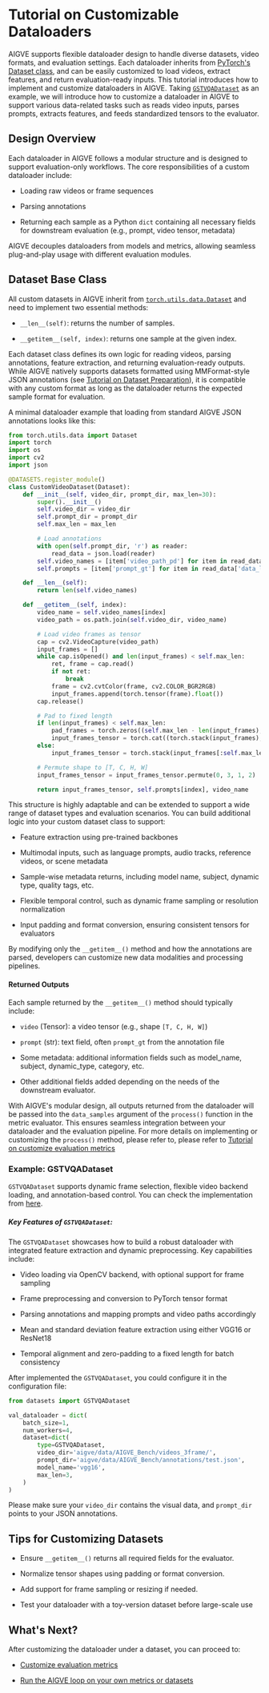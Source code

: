 # Tutorial on Customizable Dataloaders

AIGVE supports flexible dataloader design to handle diverse datasets, video formats, and evaluation settings. Each dataloader inherits from [PyTorch's Dataset class](https://pytorch.org/tutorials/beginner/basics/data_tutorial.html), and can be easily customized to load videos, extract features, and return evaluation-ready inputs. 
This tutorial introduces how to implement and customize dataloaders in AIGVE. Taking [`GSTVQADataset`](https://github.com/ShaneXiangH/AIGVE_Tool/blob/main/aigve/datasets/gstvqa_dataset.py#L62) as an example, we will introduce how to customize a dataloader in AIGVE to support various data-related tasks such as reads video inputs, parses prompts, extracts features, and feeds standardized tensors to the evaluator.

## Design Overview

Each dataloader in AIGVE follows a modular structure and is designed to support evaluation-only workflows. The core responsibilities of a custom dataloader include:

* Loading raw videos or frame sequences

* Parsing annotations

* Returning each sample as a Python `dict` containing all necessary fields for downstream evaluation (e.g., prompt, video tensor, metadata)

AIGVE decouples dataloaders from models and metrics, allowing seamless plug-and-play usage with different evaluation modules.


## Dataset Base Class

All custom datasets in AIGVE inherit from [`torch.utils.data.Dataset`](https://pytorch.org/docs/stable/data.html#torch.utils.data.Dataset) and need to implement two essential methods:

* `__len__(self)`: returns the number of samples.

* `__getitem__(self, index)`: returns one sample at the given index.

Each dataset class defines its own logic for reading videos, parsing annotations, feature extraction, and returning evaluation-ready outputs. 
While AIGVE natively supports datasets formatted using MMFormat-style JSON annotations (see [Tutorial on Dataset Preparation](./dataset.md)), it is compatible with any custom format as long as the dataloader returns the expected sample format for evaluation.

A minimal dataloader example that loading from standard AIGVE JSON annotations looks like this:

```python
from torch.utils.data import Dataset
import torch
import os
import cv2
import json

@DATASETS.register_module()
class CustomVideoDataset(Dataset):
    def __init__(self, video_dir, prompt_dir, max_len=30):
        super().__init__()
        self.video_dir = video_dir
        self.prompt_dir = prompt_dir
        self.max_len = max_len

        # Load annotations
        with open(self.prompt_dir, 'r') as reader:
            read_data = json.load(reader)
        self.video_names = [item['video_path_pd'] for item in read_data['data_list']]
        self.prompts = [item['prompt_gt'] for item in read_data['data_list']]

    def __len__(self):
        return len(self.video_names)

    def __getitem__(self, index):
        video_name = self.video_names[index]
        video_path = os.path.join(self.video_dir, video_name)

        # Load video frames as tensor
        cap = cv2.VideoCapture(video_path)
        input_frames = []
        while cap.isOpened() and len(input_frames) < self.max_len:
            ret, frame = cap.read()
            if not ret:
                break
            frame = cv2.cvtColor(frame, cv2.COLOR_BGR2RGB)
            input_frames.append(torch.tensor(frame).float())
        cap.release()

        # Pad to fixed length
        if len(input_frames) < self.max_len:
            pad_frames = torch.zeros((self.max_len - len(input_frames), *input_frames[0].shape))
            input_frames_tensor = torch.cat((torch.stack(input_frames), pad_frames), dim=0)
        else:
            input_frames_tensor = torch.stack(input_frames[:self.max_len])

        # Permute shape to [T, C, H, W]
        input_frames_tensor = input_frames_tensor.permute(0, 3, 1, 2)

        return input_frames_tensor, self.prompts[index], video_name
```

This structure is highly adaptable and can be extended to support a wide range of dataset types and evaluation scenarios. You can build additional logic into your custom dataset class to support:

* Feature extraction using pre-trained backbones

* Multimodal inputs, such as language prompts, audio tracks, reference videos, or scene metadata

* Sample-wise metadata returns, including model name, subject, dynamic type, quality tags, etc.

* Flexible temporal control, such as dynamic frame sampling or resolution normalization

* Input padding and format conversion, ensuring consistent tensors for evaluators

By modifying only the `__getitem__()` method and how the annotations are parsed, developers can customize new data modalities and processing pipelines.

#### Returned Outputs

Each sample returned by the `__getitem__()` method should typically include:

* `video` (Tensor): a video tensor (e.g., shape `[T, C, H, W]`)

* `prompt` (str): text field, often `prompt_gt` from the annotation file

* Some metadata: additional information fields such as model_name, subject, dynamic_type, category, etc.

* Other additional fields added depending on the needs of the downstream evaluator.

With AIGVE's modular design, all outputs returned from the dataloader will be passed into the `data_samples` argument of the `process()` function in the metric evaluator.
This ensures seamless integration between your dataloader and the evaluation pipeline.
For more details on implementing or customizing the `process()` method, please refer to, please refer to [Tutorial on customize evaluation metrics](./evaluator.md)


### Example: GSTVQADataset

`GSTVQADataset` supports dynamic frame selection, flexible video backend loading, and annotation-based control. You can check the implementation from [here](https://github.com/ShaneXiangH/AIGVE_Tool/blob/main/aigve/datasets/gstvqa_dataset.py#L62).

##### Key Features of `GSTVQADataset`:

The `GSTVQADataset` showcases how to build a robust dataloader with integrated feature extraction and dynamic preprocessing. Key capabilities include:

* Video loading via OpenCV backend, with optional support for frame sampling

* Frame preprocessing and conversion to PyTorch tensor format

* Parsing annotations and mapping prompts and video paths accordingly

* Mean and standard deviation feature extraction using either VGG16 or ResNet18

* Temporal alignment and zero-padding to a fixed length for batch consistency

After implemented the `GSTVQADataset`, you could configure it in the configuration file: 
```python
from datasets import GSTVQADataset

val_dataloader = dict(
    batch_size=1,
    num_workers=4,
    dataset=dict(
        type=GSTVQADataset,
        video_dir='aigve/data/AIGVE_Bench/videos_3frame/',
        prompt_dir='aigve/data/AIGVE_Bench/annotations/test.json',
        model_name='vgg16',
        max_len=3,
    )
)
```
Please make sure your `video_dir` contains the visual data, and `prompt_dir` points to your JSON annotations. 

## Tips for Customizing Datasets

* Ensure `__getitem__()` returns all required fields for the evaluator.

* Normalize tensor shapes using padding or format conversion.

* Add support for frame sampling or resizing if needed.

* Test your dataloader with a toy-version dataset before large-scale use


## What's Next?

After customizing the dataloader under a dataset, you can proceed to:

- [Customize evaluation metrics](./evaluator.md)

- [Run the AIGVE loop on your own metrics or datasets](./running.md)



